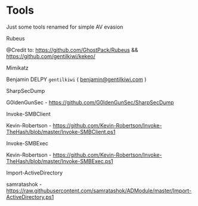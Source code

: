# Tools

Just some tools renamed for simple AV evasion

Rubeus

@Credit to: https://github.com/GhostPack/Rubeus && https://github.com/gentilkiwi/kekeo/


Mimikatz

Benjamin DELPY `gentilkiwi` ( benjamin@gentilkiwi.com )


SharpSecDump

G0ldenGunSec - https://github.com/G0ldenGunSec/SharpSecDump


Invoke-SMBClient

Kevin-Robertson - https://github.com/Kevin-Robertson/Invoke-TheHash/blob/master/Invoke-SMBClient.ps1


Invoke-SMBExec

Kevin-Robertson - https://github.com/Kevin-Robertson/Invoke-TheHash/blob/master/Invoke-SMBExec.ps1


Import-ActiveDirectory

samratashok - https://raw.githubusercontent.com/samratashok/ADModule/master/Import-ActiveDirectory.ps1
